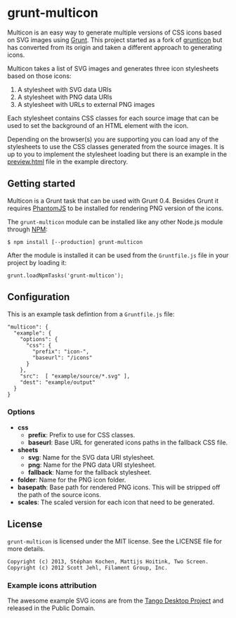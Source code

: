 # grunt-multicon

Multicon is an easy way to generate multiple versions of CSS icons based on SVG images using [Grunt](http://gruntjs.com).
This project started as a fork of [grunticon](https://github.com/filamentgroup/grunticon) but has converted from its origin and taken a different approach to generating icons.

Multicon takes a list of SVG images and generates three icon stylesheets based
on those icons:

  1. A stylesheet with SVG data URIs
  2. A stylesheet with PNG data URIs
  3. A stylesheet with URLs to external PNG images

Each stylesheet contains CSS classes for each source image that can be used to
set the background of an HTML element with the icon.

Depending on the browser(s) you are supporting you can load any of the
stylesheets to use the CSS classes generated from the source images. It is
up to you to implement the stylesheet loading but there is an example in the
[preview.html](example/preview.html) file in the example directory.

## Getting started

Multicon is a Grunt task that can be used with Grunt 0.4. Besides Grunt it requires [PhantomJS](http://phantomjs.org/) to be installed for rendering PNG version of the icons.

The `grunt-multicon` module can be installed like any other Node.js module through [NPM](http://npmjs.org):

```
$ npm install [--production] grunt-multicon
```

After the module is installed it can be used from the `Gruntfile.js` file in your project by loading it:

```
grunt.loadNpmTasks('grunt-multicon');
```

## Configuration

This is an example task defintion from a `Gruntfile.js` file:
```
"multicon": {
  "example": {
    "options": {
      "css": {
        "prefix": "icon-",
        "baseurl": "/icons"
      }
    },
    "src":  [ "example/source/*.svg" ],
    "dest": "example/output"
  }
}
```

### Options

  - **css**
    - **prefix**: Prefix to use for CSS classes.
    - **baseurl**: Base URL for generated icons paths in the fallback CSS file.
  - **sheets**
    - **svg**: Name for the SVG data URI stylesheet.
    - **png**: Name for the PNG data URI stylesheet.
    - **fallback**: Name for the fallback stylesheet.
  - **folder**: Name for the PNG icon folder.
  - **basepath**: Base path for rendered PNG icons. This will be stripped off the path of the source icons.
  - **scales**: The scaled version for each icon that need to be generated.

## License

`grunt-multicon` is licensed under the MIT license. See the LICENSE file for more details.

    Copyright (c) 2013, Stéphan Kochen, Mattijs Hoitink, Two Screen.
    Copyright (c) 2012 Scott Jehl, Filament Group, Inc.


### Example icons attribution

The awesome example SVG icons are from the [Tango Desktop Project](http://tango.freedesktop.org/) and released in the Public Domain.

